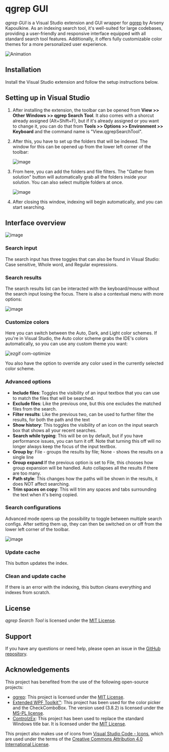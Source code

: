 # qgrep GUI

*qgrep GUI* is a Visual Studio extension and GUI wrapper for [qgrep](https://github.com/zeux/qgrep) by Arseny Kapoulkine. As an indexing search tool, it's well-suited for large codebases, providing a user-friendly and responsive interface equipped with all standard search tool features. Additionally, it offers fully customizable color themes for a more personalized user experience.

![Animation](https://github.com/aranhil/qgrepGUI/assets/755601/05eecff9-d7eb-4beb-95fa-1cf7a0b8c2ea)

## Installation

Install the Visual Studio extension and follow the setup instructions below.

## Setting up in Visual Studio

1. After installing the extension, the toolbar can be opened from **View >> Other Windows >> qgrep Search Tool**. It also comes with a shorcut already assigned (Alt+Shift+F), but if it's already assigned or you want to change it, you can do that from **Tools >> Options >> Environment >> Keyboard** and the command name is "View.qgrepSearchTool".

2. After this, you have to set up the folders that will be indexed. The window for this can be opened up from the lower left corner of the toolbar:

   ![image](https://user-images.githubusercontent.com/755601/236962201-40373b1a-f74c-4fe9-8cd2-4fbb70417c8d.png)

3. From here, you can add the folders and file filters. The "Gather from solution" button will automatically grab all the folders inside your solution. You can also select multiple folders at once.

   ![image](https://user-images.githubusercontent.com/755601/236962315-6a4029f9-7cb7-429c-9237-b546d9a97ba3.png)

4. After closing this window, indexing will begin automatically, and you can start searching.

## Interface overview

![image](https://user-images.githubusercontent.com/755601/236962874-6614cf8c-dcf8-4029-8dce-fc8f323409f3.png)

### Search input

The search input has three toggles that can also be found in Visual Studio: Case sensitive, Whole word, and Regular expressions.

### Search results

The search results list can be interacted with the keyboard/mouse without the search input losing the focus. There is also a contextual menu with more options:

   ![image](https://user-images.githubusercontent.com/755601/236962612-82f1e2a6-2001-4016-8c22-f6532a562113.png)

### Customize colors

Here you can switch between the Auto, Dark, and Light color schemes. If you're in Visual Studio, the Auto color scheme grabs the IDE's colors automatically, so you can use any custom theme you want:

   ![ezgif com-optimize](https://user-images.githubusercontent.com/755601/236553098-99c9d092-fa59-4d53-8365-fa01469f605b.gif)

You also have the option to override any color used in the currently selected color scheme.

### Advanced options

- **Include files**: Toggles the visibility of an input textbox that you can use to match the files that will be searched.
- **Exclude files**: Like the previous one, but this one excludes the matched files from the search.
- **Filter results**: Like the previous two, can be used to further filter the results, for both the path and the text
- **Show history**: This toggles the visibility of an icon on the input search box that shows all your recent searches.
- **Search while typing**: This will be on by default, but if you have performance issues, you can turn it off. Note that turning this off will no longer always keep the focus of the input textbox.
- **Group by**: File - groups the results by file; None - shows the results on a single line
- **Group expand**:If the previous option is set to File, this chooses how group expansion will be handled. Auto collapses all the results if there are too many.
- **Path style**: This changes how the paths will be shown in the results, it does NOT affect searching.
- **Trim spaces on copy**: This will trim any spaces and tabs surrounding the text when it's being copied.

### Search configurations

Advanced mode opens up the possibility to toggle between multiple search configs. After setting them up, they can then be switched on or off from the lower left corner of the toolbar.

   ![image](https://user-images.githubusercontent.com/755601/236962730-bd60a100-1697-4438-ad31-4590848d21bf.png)

### Update cache

This button updates the index.

### Clean and update cache

If there is an error with the indexing, this button cleans everything and indexes from scratch.

## License

*qgrep Search Tool* is licensed under the [MIT License](LICENSE).

## Support

If you have any questions or need help, please open an issue in the [GitHub repository](https://github.com/aranhil/qgrepSearchTool/issues).

## Acknowledgements

This project has benefited from the use of the following open-source projects:

- [qgrep](https://github.com/zeux/qgrep): This project is licensed under the [MIT License](./LICENSE-qgrep.md).
- [Extended WPF Toolkit™](https://github.com/xceedsoftware/wpftoolkit): This project has been used for the color picker and the CheckComboBox. The version used (3.8.2) is licensed under the [MS-PL license](./LICENSE-Extended-WPF-Toolkit.md).
- [ControlzEx](https://github.com/ControlzEx/ControlzEx): This project has been used to replace the standard Windows title bar. It is licensed under the [MIT License](./LICENSE-ControlzEx.md).

This project also makes use of icons from [Visual Studio Code - Icons](https://github.com/microsoft/vscode-icons), which are used under the terms of the [Creative Commons Attribution 4.0 International License](./LICENSE-vscode-icons.md).
